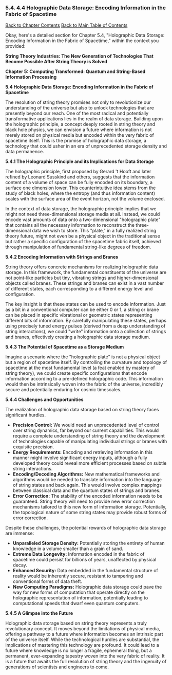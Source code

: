 ### 5.4. 4.4 Holographic Data Storage: Encoding Information in the Fabric of Spacetime

[Back to Chapter Contents](#chapter-5-contents)
[Back to Main Table of Contents](#table-of-contents)

Okay, here's a detailed section for Chapter 5.4, "Holographic Data Storage: Encoding Information in the Fabric of Spacetime," within the context you provided:

**String Theory Industries: The New Generation of Technologies That Become Possible After String Theory is Solved**

**Chapter 5: Computing Transformed: Quantum and String-Based Information Processing**

**5.4 Holographic Data Storage: Encoding Information in the Fabric of Spacetime**

The resolution of string theory promises not only to revolutionize our understanding of the universe but also to unlock technologies that are presently beyond our reach. One of the most radical and potentially transformative applications lies in the realm of data storage. Building upon the holographic principle, a concept deeply rooted in string theory and black hole physics, we can envision a future where information is not merely stored on physical media but encoded within the very fabric of spacetime itself. This is the promise of holographic data storage, a technology that could usher in an era of unprecedented storage density and data permanence.

**5.4.1 The Holographic Principle and its Implications for Data Storage**

The holographic principle, first proposed by Gerard 't Hooft and later refined by Leonard Susskind and others, suggests that the information content of a volume of space can be fully encoded on its boundary, a surface one dimension lower. This counterintuitive idea stems from the study of black holes, where the entropy (and thus information content) scales with the surface area of the event horizon, not the volume enclosed.

In the context of data storage, the holographic principle implies that we might not need three-dimensional storage media at all. Instead, we could encode vast amounts of data onto a two-dimensional "holographic plate" that contains all the necessary information to reconstruct the three-dimensional data we wish to store. This "plate," in a fully realized string theory future, might not even be a physical object in the traditional sense but rather a specific configuration of the spacetime fabric itself, achieved through manipulation of fundamental string-like degrees of freedom.

**5.4.2 Encoding Information with Strings and Branes**

String theory offers concrete mechanisms for realizing holographic data storage. In this framework, the fundamental constituents of the universe are not point-like particles but tiny, vibrating strings and higher-dimensional objects called branes. These strings and branes can exist in a vast number of different states, each corresponding to a different energy level and configuration.

The key insight is that these states can be used to encode information. Just as a bit in a conventional computer can be either 0 or 1, a string or brane can be placed in specific vibrational or geometric states representing different bits of information. By carefully manipulating these states, perhaps using precisely tuned energy pulses (derived from a deep understanding of string interactions), we could "write" information onto a collection of strings and branes, effectively creating a holographic data storage medium.

**5.4.3 The Potential of Spacetime as a Storage Medium**

Imagine a scenario where the "holographic plate" is not a physical object but a region of spacetime itself. By controlling the curvature and topology of spacetime at the most fundamental level (a feat enabled by mastery of string theory), we could create specific configurations that encode information according to a pre-defined holographic code. This information would then be intrinsically woven into the fabric of the universe, incredibly secure and potentially enduring for cosmic timescales.

**5.4.4 Challenges and Opportunities**

The realization of holographic data storage based on string theory faces significant hurdles.
*   **Precision Control:** We would need an unprecedented level of control over string dynamics, far beyond our current capabilities. This would require a complete understanding of string theory and the development of technologies capable of manipulating individual strings or branes with exquisite precision.
*   **Energy Requirements:** Encoding and retrieving information in this manner might involve significant energy inputs, although a fully developed theory could reveal more efficient processes based on subtle string interactions.
*   **Encoding/Decoding Algorithms:** New mathematical frameworks and algorithms would be needed to translate information into the language of string states and back again. This would involve complex mappings between classical data and the quantum states of strings and branes.
*   **Error Correction:** The stability of the encoded information needs to be guaranteed. String theory will need to provide new error correction mechanisms tailored to this new form of information storage. Potentially, the topological nature of some string states may provide robust forms of error correction.

Despite these challenges, the potential rewards of holographic data storage are immense:

*   **Unparalleled Storage Density:** Potentially storing the entirety of human knowledge in a volume smaller than a grain of sand.
*   **Extreme Data Longevity:** Information encoded in the fabric of spacetime could persist for billions of years, unaffected by physical decay.
*   **Enhanced Security:** Data embedded in the fundamental structure of reality would be inherently secure, resistant to tampering and conventional forms of data theft.
*   **New Computing Paradigms:** Holographic data storage could pave the way for new forms of computation that operate directly on the holographic representation of information, potentially leading to computational speeds that dwarf even quantum computers.

**5.4.5 A Glimpse into the Future**

Holographic data storage based on string theory represents a truly revolutionary concept. It moves beyond the limitations of physical media, offering a pathway to a future where information becomes an intrinsic part of the universe itself. While the technological hurdles are substantial, the implications of mastering this technology are profound. It could lead to a future where knowledge is no longer a fragile, ephemeral thing, but a permanent, ever-expanding tapestry woven into the very fabric of reality. It is a future that awaits the full resolution of string theory and the ingenuity of generations of scientists and engineers to come.


<a id='chapter-5-5'></a>

